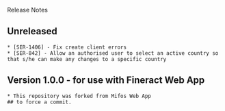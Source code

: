 Release Notes

## Unreleased

    * [SER-1406] - Fix create client errors
    * [SER-842] - Allow an authorised user to select an active country so that s/he can make any changes to a specific country

## Version 1.0.0 - for use with Fineract Web App

    * This repository was forked from Mifos Web App
    ## to force a commit.
